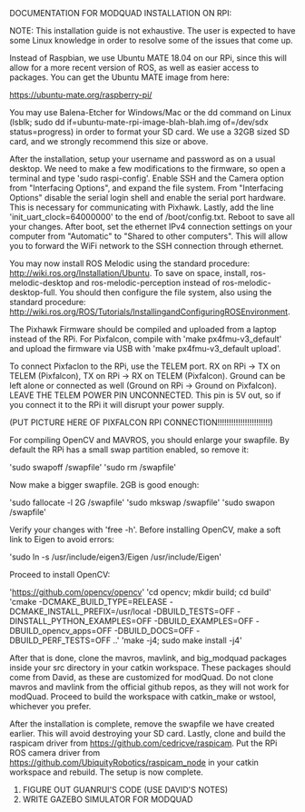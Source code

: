 DOCUMENTATION FOR MODQUAD INSTALLATION ON RPI:

NOTE: This installation guide is not exhaustive. The user is expected to have some Linux knowledge
in order to resolve some of the issues that come up.

Instead of Raspbian, we use Ubuntu MATE 18.04 on our RPi, since this will allow for a more recent
version of ROS, as well as easier access to packages. You can get the Ubuntu MATE image from here:

https://ubuntu-mate.org/raspberry-pi/

You may use Balena-Etcher for Windows/Mac or the dd command on Linux 
(lsblk; sudo dd if=ubuntu-mate-rpi-image-blah-blah.img of=/dev/sdx status=progress)
in order to format your SD card. We use a 32GB sized SD card, and we strongly recommend this size or above.

After the installation, setup your username and password as on a usual desktop. We need to make
a few modifications to the firmware, so open a terminal and type 'sudo raspi-config'. Enable
SSH and the Camera option from "Interfacing Options", and expand the file system. 
From "Interfacing Options" disable the serial login shell and enable the serial port hardware. This is necessary for communicating with Pixhawk. Lastly, add the line 'init_uart_clock=64000000'
to the end of /boot/config.txt. Reboot to save all your changes. After boot, set the ethernet
IPv4 connection settings on your computer from "Automatic" to "Shared to other computers". This 
will allow you to forward the WiFi network to the SSH connection through ethernet.

You may now install ROS Melodic using the standard procedure: http://wiki.ros.org/Installation/Ubuntu. To save on space, install, ros-melodic-desktop and ros-melodic-perception instead of 
ros-melodic-desktop-full. You should then configure the file system, also using the standard 
procedure: http://wiki.ros.org/ROS/Tutorials/InstallingandConfiguringROSEnvironment.

The Pixhawk Firmware should be compiled and uploaded from a laptop instead of the RPi. For 
Pixfalcon, compile with 'make px4fmu-v3_default' and upload the firmware via USB with 
'make px4fmu-v3_default upload'.

To connect Pixfaclon to the RPi, use the TELEM port. RX on RPi -> TX on TELEM (Pixfalcon), TX on RPi -> RX on TELEM (Pixfalcon). Ground can be left alone or connected as well (Ground on RPi -> Ground on Pixfalcon). LEAVE THE TELEM POWER PIN UNCONNECTED. This pin is 5V out, so if you connect it to the RPi it will disrupt your power supply.


(PUT PICTURE HERE OF PIXFALCON RPI CONNECTION!!!!!!!!!!!!!!!!!!!!!!!)


For compiling OpenCV and MAVROS, you should enlarge your swapfile. By default the RPi has a 
small swap partition enabled, so remove it:

'sudo swapoff /swapfile'
'sudo rm /swapfile'

Now make a bigger swapfile. 2GB is good enough:

'sudo fallocate -l 2G /swapfile'
'sudo mkswap /swapfile'
'sudo swapon /swapfile'

Verify your changes with 'free -h'. Before installing OpenCV, make a soft link to Eigen to avoid errors:

'sudo ln -s /usr/include/eigen3/Eigen /usr/include/Eigen'

Proceed to install OpenCV:

'https://github.com/opencv/opencv'
'cd opencv; mkdir build; cd build'
'cmake -DCMAKE_BUILD_TYPE=RELEASE -DCMAKE_INSTALL_PREFIX=/usr/local -DBUILD_TESTS=OFF -DINSTALL_PYTHON_EXAMPLES=OFF -DBUILD_EXAMPLES=OFF -DBUILD_opencv_apps=OFF -DBUILD_DOCS=OFF -DBUILD_PERF_TESTS=OFF ..'
'make -j4; sudo make install -j4'

After that is done, clone the mavros, mavlink, and big_modquad packages inside your src directory
in your catkin workspace. These packages should come from David, as these are customized for
modQuad. Do not clone mavros and mavlink from the official github repos, as they will not work
for modQuad. Proceed to build the workspace with catkin_make or wstool, whichever you prefer.

After the installation is complete, remove the swapfile we have created earlier. This will avoid 
destroying your SD card. Lastly, clone and build the raspicam driver from https://github.com/cedricve/raspicam. Put the RPi ROS camera driver from https://github.com/UbiquityRobotics/raspicam_node in your catkin workspace and rebuild. The setup is now complete.




1. FIGURE OUT GUANRUI'S CODE (USE DAVID'S NOTES)
2. WRITE GAZEBO SIMULATOR FOR MODQUAD

